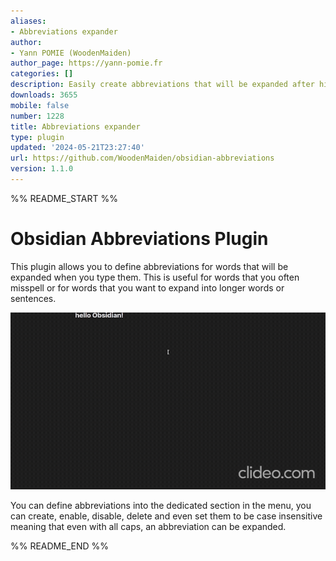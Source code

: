 ```yaml
---
aliases:
- Abbreviations expander
author:
- Yann POMIE (WoodenMaiden)
author_page: https://yann-pomie.fr
categories: []
description: Easily create abbreviations that will be expanded after hitting `Space`.
downloads: 3655
mobile: false
number: 1228
title: Abbreviations expander
type: plugin
updated: '2024-05-21T23:27:40'
url: https://github.com/WoodenMaiden/obsidian-abbreviations
version: 1.1.0
---
```


%% README_START %%

# Obsidian Abbreviations Plugin

This plugin allows you to define abbreviations for words that will be expanded when you type them. This is useful for words that you often misspell or for words that you want to expand into longer words or sentences.

![demo](https://raw.githubusercontent.com/WoodenMaiden/obsidian-abbreviations/HEAD/img/demo.gif)

You can define abbreviations into the dedicated section in the menu, you can create, enable, disable, delete and even set them to be case insensitive meaning that even with all caps, an abbreviation can be expanded.
 


%% README_END %%